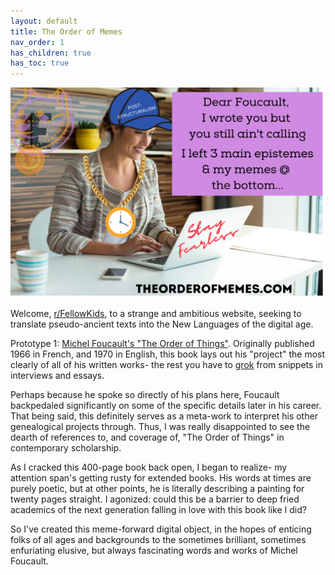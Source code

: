 ```yaml
---
layout: default
title: The Order of Memes
nav_order: 1
has_children: true
has_toc: true
---
```


![Hello World](mainmeme.png)

Welcome, [r/FellowKids](https://www.reddit.com/r/FellowKids/top/?t=all), to a strange and ambitious website, seeking to translate pseudo-ancient texts into the New Languages of the digital age.

Prototype 1: [Michel Foucault's "The Order of Things"](https://en.wikipedia.org/wiki/The_Order_of_Things). Originally published 1966 in French, and 1970 in English, this book lays out his "project" the most clearly of all of his written works- the rest you have to [grok](https://en.wikipedia.org/wiki/Grok) from snippets in interviews and essays.

Perhaps because he spoke so directly of his plans here, Foucault backpedaled significantly on some of the specific details later in his career. That being said, this definitely serves as a meta-work to interpret his other genealogical projects through. Thus, I was really disappointed to see the dearth of references to, and coverage of, "The Order of Things" in contemporary scholarship.

As I cracked this 400-page book back open, I began to realize- my attention span's getting rusty for extended books. His words at times are purely poetic, but at other points, he is literally describing a painting for twenty pages straight. I agonized: could this be a barrier to deep fried academics of the next generation falling in love with this book like I did?

So I've created this meme-forward digital object, in the hopes of enticing folks of all ages and backgrounds to the sometimes brilliant, sometimes enfuriating elusive, but always fascinating words and works of Michel Foucault.